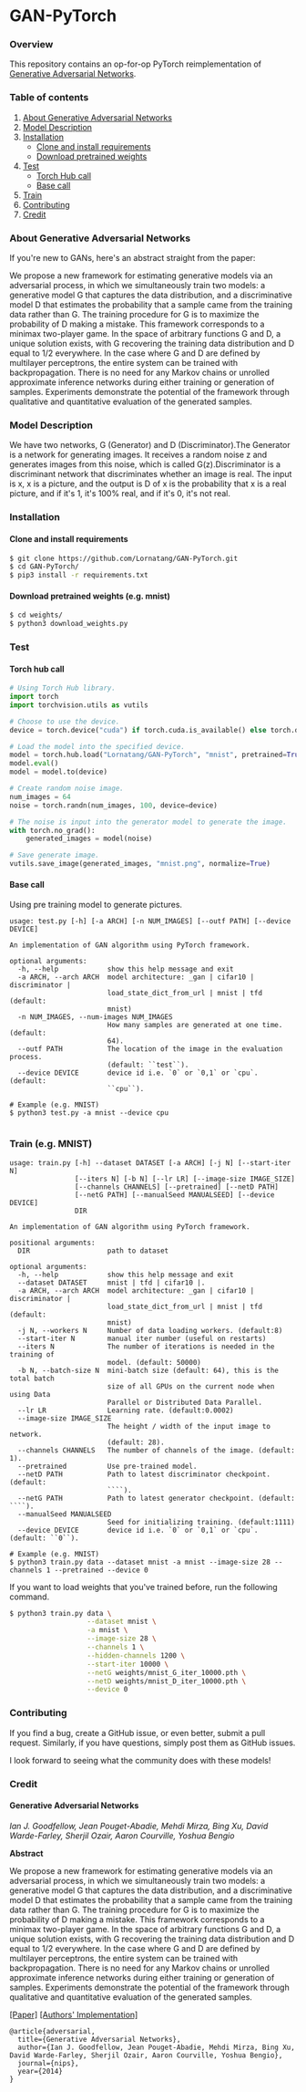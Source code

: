 # GAN-PyTorch

### Overview

This repository contains an op-for-op PyTorch reimplementation
of [Generative Adversarial Networks](http://xxx.itp.ac.cn/pdf/1406.2661v1).

### Table of contents

1. [About Generative Adversarial Networks](#about-generative-adversarial-networks)
2. [Model Description](#model-description)
3. [Installation](#installation)
    * [Clone and install requirements](#clone-and-install-requirements)
    * [Download pretrained weights](#download-pretrained-weights-eg-mnist)
4. [Test](#test)
    * [Torch Hub call](#torch-hub-call)
    * [Base call](#base-call)
5. [Train](#train-eg-mnist)
6. [Contributing](#contributing)
7. [Credit](#credit)

### About Generative Adversarial Networks

If you're new to GANs, here's an abstract straight from the paper:

We propose a new framework for estimating generative models via an adversarial process, in which we simultaneously train
two models: a generative model G that captures the data distribution, and a discriminative model D that estimates the
probability that a sample came from the training data rather than G. The training procedure for G is to maximize the
probability of D making a mistake. This framework corresponds to a minimax two-player game. In the space of arbitrary
functions G and D, a unique solution exists, with G recovering the training data distribution and D equal to 1/2
everywhere. In the case where G and D are defined by multilayer perceptrons, the entire system can be trained with
backpropagation. There is no need for any Markov chains or unrolled approximate inference networks during either
training or generation of samples. Experiments demonstrate the potential of the framework through qualitative and
quantitative evaluation of the generated samples.

### Model Description

We have two networks, G (Generator) and D (Discriminator).The Generator is a network for generating images. It receives
a random noise z and generates images from this noise, which is called G(z).Discriminator is a discriminant network that
discriminates whether an image is real. The input is x, x is a picture, and the output is D of x is the probability that
x is a real picture, and if it's 1, it's 100% real, and if it's 0, it's not real.

### Installation

#### Clone and install requirements

```bash
$ git clone https://github.com/Lornatang/GAN-PyTorch.git
$ cd GAN-PyTorch/
$ pip3 install -r requirements.txt
```

#### Download pretrained weights (e.g. mnist)

```bash
$ cd weights/
$ python3 download_weights.py
```

### Test

#### Torch hub call

```python
# Using Torch Hub library.
import torch
import torchvision.utils as vutils

# Choose to use the device.
device = torch.device("cuda") if torch.cuda.is_available() else torch.device("cpu")

# Load the model into the specified device.
model = torch.hub.load("Lornatang/GAN-PyTorch", "mnist", pretrained=True, verbose=False)
model.eval()
model = model.to(device)

# Create random noise image.
num_images = 64
noise = torch.randn(num_images, 100, device=device)

# The noise is input into the generator model to generate the image.
with torch.no_grad():
    generated_images = model(noise)

# Save generate image.
vutils.save_image(generated_images, "mnist.png", normalize=True)
```

#### Base call

Using pre training model to generate pictures.

```text
usage: test.py [-h] [-a ARCH] [-n NUM_IMAGES] [--outf PATH] [--device DEVICE]

An implementation of GAN algorithm using PyTorch framework.

optional arguments:
  -h, --help            show this help message and exit
  -a ARCH, --arch ARCH  model architecture: _gan | cifar10 | discriminator |
                        load_state_dict_from_url | mnist | tfd (default:
                        mnist)
  -n NUM_IMAGES, --num-images NUM_IMAGES
                        How many samples are generated at one time. (default:
                        64).
  --outf PATH           The location of the image in the evaluation process.
                        (default: ``test``).
  --device DEVICE       device id i.e. `0` or `0,1` or `cpu`. (default:
                        ``cpu``).

# Example (e.g. MNIST)
$ python3 test.py -a mnist --device cpu
```

<span align="center"><img src="assets/mnist.gif" alt="">
</span>

### Train (e.g. MNIST)

```text
usage: train.py [-h] --dataset DATASET [-a ARCH] [-j N] [--start-iter N]
                [--iters N] [-b N] [--lr LR] [--image-size IMAGE_SIZE]
                [--channels CHANNELS] [--pretrained] [--netD PATH]
                [--netG PATH] [--manualSeed MANUALSEED] [--device DEVICE]
                DIR

An implementation of GAN algorithm using PyTorch framework.

positional arguments:
  DIR                   path to dataset

optional arguments:
  -h, --help            show this help message and exit
  --dataset DATASET     mnist | tfd | cifar10 |.
  -a ARCH, --arch ARCH  model architecture: _gan | cifar10 | discriminator |
                        load_state_dict_from_url | mnist | tfd (default:
                        mnist)
  -j N, --workers N     Number of data loading workers. (default:8)
  --start-iter N        manual iter number (useful on restarts)
  --iters N             The number of iterations is needed in the training of
                        model. (default: 50000)
  -b N, --batch-size N  mini-batch size (default: 64), this is the total batch
                        size of all GPUs on the current node when using Data
                        Parallel or Distributed Data Parallel.
  --lr LR               Learning rate. (default:0.0002)
  --image-size IMAGE_SIZE
                        The height / width of the input image to network.
                        (default: 28).
  --channels CHANNELS   The number of channels of the image. (default: 1).
  --pretrained          Use pre-trained model.
  --netD PATH           Path to latest discriminator checkpoint. (default:
                        ````).
  --netG PATH           Path to latest generator checkpoint. (default: ````).
  --manualSeed MANUALSEED
                        Seed for initializing training. (default:1111)
  --device DEVICE       device id i.e. `0` or `0,1` or `cpu`. (default: ``0``).

# Example (e.g. MNIST)
$ python3 train.py data --dataset mnist -a mnist --image-size 28 --channels 1 --pretrained --device 0
```

If you want to load weights that you've trained before, run the following command.

```bash
$ python3 train.py data \
                   --dataset mnist \
                   -a mnist \
                   --image-size 28 \
                   --channels 1 \
                   --hidden-channels 1200 \
                   --start-iter 10000 \
                   --netG weights/mnist_G_iter_10000.pth \
                   --netD weights/mnist_D_iter_10000.pth \
                   --device 0
```

### Contributing

If you find a bug, create a GitHub issue, or even better, submit a pull request. Similarly, if you have questions,
simply post them as GitHub issues.

I look forward to seeing what the community does with these models!

### Credit

#### Generative Adversarial Networks

*Ian J. Goodfellow, Jean Pouget-Abadie, Mehdi Mirza, Bing Xu, David Warde-Farley, Sherjil Ozair, Aaron Courville, Yoshua
Bengio*

**Abstract**

We propose a new framework for estimating generative models via an adversarial process, in which we simultaneously train
two models: a generative model G that captures the data distribution, and a discriminative model D that estimates the
probability that a sample came from the training data rather than G. The training procedure for G is to maximize the
probability of D making a mistake. This framework corresponds to a minimax two-player game. In the space of arbitrary
functions G and D, a unique solution exists, with G recovering the training data distribution and D equal to 1/2
everywhere. In the case where G and D are defined by multilayer perceptrons, the entire system can be trained with
backpropagation. There is no need for any Markov chains or unrolled approximate inference networks during either
training or generation of samples. Experiments demonstrate the potential of the framework through qualitative and
quantitative evaluation of the generated samples.

[[Paper]](https://papers.nips.cc/paper/5423-generative-adversarial-nets.pdf) [[Authors' Implementation]](https://github.com/goodfeli/adversarial)

```
@article{adversarial,
  title={Generative Adversarial Networks},
  author={Ian J. Goodfellow, Jean Pouget-Abadie, Mehdi Mirza, Bing Xu, David Warde-Farley, Sherjil Ozair, Aaron Courville, Yoshua Bengio},
  journal={nips},
  year={2014}
}
```